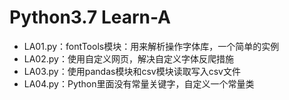 # Python3.7 Learn-A

<ul>
<li>LA01.py：fontTools模块：用来解析操作字体库，一个简单的实例</li>
<li>LA02.py：使用自定义网页，解决自定义字体反爬措施</li>
<li>LA03.py：使用pandas模块和csv模块读取写入csv文件</li>
<li>LA04.py：Python里面没有常量关键字，自定义一个常量类</li>
</ul>
